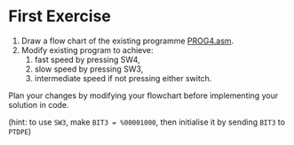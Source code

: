 # First Exercise

1. Draw a flow chart of the existing programme [PROG4.asm](https://github.com/cpjobling/eg-151-microcontrollers/blob/master/src/lab1/PROG4.asm).
2. Modify existing program to achieve:
   1. fast speed by pressing SW4, 
   2. slow speed by pressing SW3, 
   3. intermediate speed if not pressing either switch.

Plan your changes by modifying your flowchart before implementing your solution in code.

(hint: to use `SW3`, make `BIT3 = %00001000`, then initialise it by sending `BIT3` to `PTDPE`)

